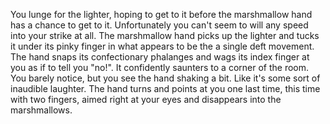 You lunge for the lighter, hoping to get to it before the marshmallow hand has
a chance to get to it. Unfortunately you can't seem to will any speed into your
strike at all. The marshmallow hand picks up the lighter and tucks it under its
pinky finger in what appears to be the a single deft movement. The hand snaps
its confectionary phalanges and wags its index finger at you as if to tell you
"no!". It confidently saunters to a corner of the room. You barely notice, but
you see the hand shaking a bit. Like it's some sort of inaudible laughter.
The hand turns and points at you one last time, this time with two fingers,
aimed right at your eyes and disappears into the marshmallows.
